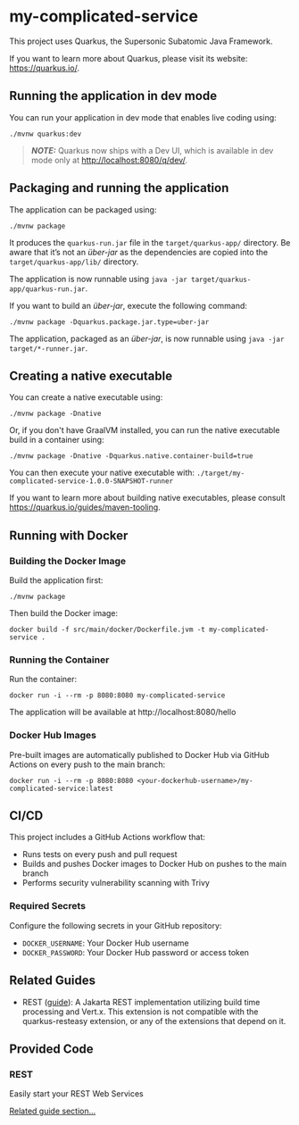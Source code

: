 # my-complicated-service

This project uses Quarkus, the Supersonic Subatomic Java Framework.

If you want to learn more about Quarkus, please visit its website: <https://quarkus.io/>.

## Running the application in dev mode

You can run your application in dev mode that enables live coding using:

```shell script
./mvnw quarkus:dev
```

> **_NOTE:_**  Quarkus now ships with a Dev UI, which is available in dev mode only at <http://localhost:8080/q/dev/>.

## Packaging and running the application

The application can be packaged using:

```shell script
./mvnw package
```

It produces the `quarkus-run.jar` file in the `target/quarkus-app/` directory.
Be aware that it’s not an _über-jar_ as the dependencies are copied into the `target/quarkus-app/lib/` directory.

The application is now runnable using `java -jar target/quarkus-app/quarkus-run.jar`.

If you want to build an _über-jar_, execute the following command:

```shell script
./mvnw package -Dquarkus.package.jar.type=uber-jar
```

The application, packaged as an _über-jar_, is now runnable using `java -jar target/*-runner.jar`.

## Creating a native executable

You can create a native executable using:

```shell script
./mvnw package -Dnative
```

Or, if you don't have GraalVM installed, you can run the native executable build in a container using:

```shell script
./mvnw package -Dnative -Dquarkus.native.container-build=true
```

You can then execute your native executable with: `./target/my-complicated-service-1.0.0-SNAPSHOT-runner`

If you want to learn more about building native executables, please consult <https://quarkus.io/guides/maven-tooling>.

## Running with Docker

### Building the Docker Image

Build the application first:

```shell script
./mvnw package
```

Then build the Docker image:

```shell script
docker build -f src/main/docker/Dockerfile.jvm -t my-complicated-service .
```

### Running the Container

Run the container:

```shell script
docker run -i --rm -p 8080:8080 my-complicated-service
```

The application will be available at http://localhost:8080/hello

### Docker Hub Images

Pre-built images are automatically published to Docker Hub via GitHub Actions on every push to the main branch:

```shell script
docker run -i --rm -p 8080:8080 <your-dockerhub-username>/my-complicated-service:latest
```

## CI/CD

This project includes a GitHub Actions workflow that:
- Runs tests on every push and pull request
- Builds and pushes Docker images to Docker Hub on pushes to the main branch
- Performs security vulnerability scanning with Trivy

### Required Secrets

Configure the following secrets in your GitHub repository:
- `DOCKER_USERNAME`: Your Docker Hub username
- `DOCKER_PASSWORD`: Your Docker Hub password or access token

## Related Guides

- REST ([guide](https://quarkus.io/guides/rest)): A Jakarta REST implementation utilizing build time processing and Vert.x. This extension is not compatible with the quarkus-resteasy extension, or any of the extensions that depend on it.

## Provided Code

### REST

Easily start your REST Web Services

[Related guide section...](https://quarkus.io/guides/getting-started-reactive#reactive-jax-rs-resources)
